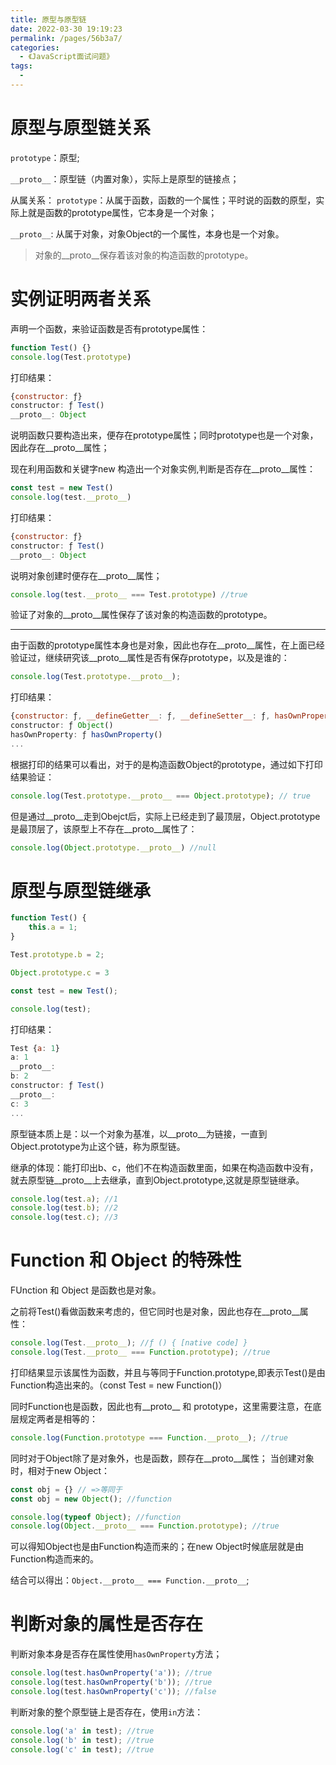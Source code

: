 ```yaml
---
title: 原型与原型链
date: 2022-03-30 19:19:23
permalink: /pages/56b3a7/
categories:
  - 《JavaScript面试问题》
tags:
  - 
---
```


# 原型与原型链关系

`prototype`：原型;

`__proto__`：原型链（内置对象），实际上是原型的链接点；

从属关系：
`prototype`：从属于函数，函数的一个属性；平时说的函数的原型，实际上就是函数的prototype属性，它本身是一个对象；

`__proto__`: 从属于对象，对象Object的一个属性，本身也是一个对象。

> 对象的__proto__保存着该对象的构造函数的prototype。

# 实例证明两者关系

声明一个函数，来验证函数是否有prototype属性：

```js
function Test() {}
console.log(Test.prototype)
```
打印结果：
```js
{constructor: ƒ}
constructor: ƒ Test()
__proto__: Object
```
说明函数只要构造出来，便存在prototype属性；同时prototype也是一个对象，因此存在__proto__属性；

现在利用函数和关键字new 构造出一个对象实例,判断是否存在__proto__属性：

```js
const test = new Test()
console.log(test.__proto__)
```

打印结果：

```js
{constructor: ƒ}
constructor: ƒ Test()
__proto__: Object
```

说明对象创建时便存在__proto__属性；

```js
console.log(test.__proto__ === Test.prototype) //true
```
验证了对象的__proto__属性保存了该对象的构造函数的prototype。

---

由于函数的prototype属性本身也是对象，因此也存在__proto__属性，在上面已经验证过，继续研究该__proto__属性是否有保存prototype，以及是谁的：

```js
console.log(Test.prototype.__proto__);
```

打印结果：
```js
{constructor: ƒ, __defineGetter__: ƒ, __defineSetter__: ƒ, hasOwnProperty: ƒ, __lookupGetter__: ƒ, …}
constructor: ƒ Object()
hasOwnProperty: ƒ hasOwnProperty()
...
```
根据打印的结果可以看出，对于的是构造函数Object的prototype，通过如下打印结果验证：

```js
console.log(Test.prototype.__proto__ === Object.prototype); // true
```

但是通过__proto__走到Obejct后，实际上已经走到了最顶层，Object.prototype是最顶层了，该原型上不存在__proto__属性了：

```js
console.log(Object.prototype.__proto__) //null
```


# 原型与原型链继承
```js
function Test() {
    this.a = 1;
}

Test.prototype.b = 2;

Object.prototype.c = 3

const test = new Test();

console.log(test);
```

打印结果：
```js
Test {a: 1}
a: 1
__proto__:
b: 2
constructor: ƒ Test()
__proto__:
c: 3
...
```

原型链本质上是：以一个对象为基准，以__proto__为链接，一直到Object.prototype为止这个链，称为原型链。

继承的体现：能打印出b、c，他们不在构造函数里面，如果在构造函数中没有，就去原型链__proto__上去继承，直到Object.prototype,这就是原型链继承。
```js
console.log(test.a); //1
console.log(test.b); //2
console.log(test.c); //3
```

# Function 和 Object 的特殊性

FUnction 和 Object 是函数也是对象。

之前将Test()看做函数来考虑的，但它同时也是对象，因此也存在__proto__属性：
```js
console.log(Test.__proto__); //ƒ () { [native code] }
console.log(Test.__proto__ === Function.prototype); //true
```
打印结果显示该属性为函数，并且与等同于Function.prototype,即表示Test()是由Function构造出来的。（const Test = new Function()）

同时Function也是函数，因此也有__proto__ 和 prototype，这里需要注意，在底层规定两者是相等的：
```js
console.log(Function.prototype === Function.__proto__); //true
```

同时对于Object除了是对象外，也是函数，顾存在__proto__属性；
当创建对象时，相对于new Object：
```js
const obj = {} // =>等同于
const obj = new Object(); //function
```
```js
console.log(typeof Object); //function
console.log(Object.__proto__ === Function.prototype); //true
```

可以得知Object也是由Function构造而来的；在new Object时候底层就是由Function构造而来的。

结合可以得出：`Object.__proto__ === Function.__proto__`;

# 判断对象的属性是否存在

判断对象本身是否存在属性使用`hasOwnProperty`方法；
```js
console.log(test.hasOwnProperty('a')); //true
console.log(test.hasOwnProperty('b')); //true
console.log(test.hasOwnProperty('c')); //false
```
判断对象的整个原型链上是否存在，使用`in`方法：
```js
console.log('a' in test); //true
console.log('b' in test); //true
console.log('c' in test); //true
```

